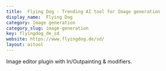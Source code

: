 ```yaml
---
title:  Flying Dog - Trending AI tool for Image generation
display_name:  Flying Dog
category: Image generation
category_slug: image-generation
key: flyingdog_de_sd
website: https://www.flyingdog.de/sd/
layout: aitool
---
```


Image editor plugin with In/Outpainting & modifiers.
